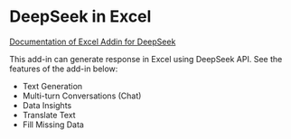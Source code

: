 # DeepSeek in Excel
[Documentation of Excel Addin for DeepSeek](https://www.listendata.com/2025/01/3-ways-to-integrate-deepseek-in-excel.html)

This add-in can generate response in Excel using DeepSeek API. See the features of the add-in below:
* Text Generation
* Multi-turn Conversations (Chat)
* Data Insights
* Translate Text
* Fill Missing Data
